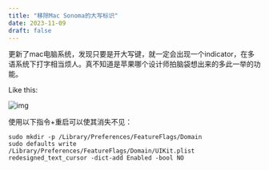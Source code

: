 ```yaml
---
title: "移除Mac Sonoma的大写标识"
date: 2023-11-09
draft: false
---
```


更新了mac电脑系统，发现只要是开大写键，就一定会出现一个indicator，在多语系统下打字相当烦人。真不知道是苹果哪个设计师拍脑袋想出来的多此一举的功能。

Like this:

![img](/images/sonoma-caps.png)

使用以下指令+重启可以使其消失不见：

```
sudo mkdir -p /Library/Preferences/FeatureFlags/Domain
sudo defaults write /Library/Preferences/FeatureFlags/Domain/UIKit.plist redesigned_text_cursor -dict-add Enabled -bool NO
```